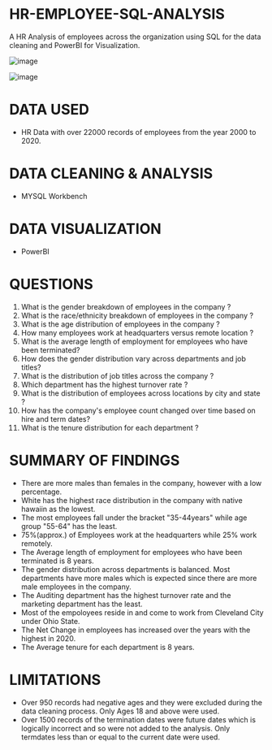 # HR-EMPLOYEE-SQL-ANALYSIS
A HR Analysis of employees across the organization using SQL for the data cleaning and PowerBI for Visualization.

![image](https://github.com/user-attachments/assets/e215d0d1-69f5-45ed-913d-cd55dd7152aa)


![image](https://github.com/user-attachments/assets/1973facf-de11-4026-957a-75c9bf928db2)

# DATA USED
 - HR Data with over 22000 records of employees from the year 2000 to 2020.
# DATA CLEANING & ANALYSIS
 - MYSQL Workbench
# DATA VISUALIZATION
 - PowerBI

# QUESTIONS
1. What is the gender breakdown of employees in the company ?
2. What is the race/ethnicity breakdown of employees in the company ?
3. What is the age distribution of employees in the company ?
4. How many employees work at headquarters versus remote location ?
5. What is the average length of employment for employees who have been terminated?
6. How does the gender distribution vary across departments and job titles?
7. What is the distribution of job titles across the company ?
8. Which department has the highest turnover rate ?
9. What is the distribution of employees across locations by city and state ?
10. How has the company's employee count changed over time based on hire and term dates?
11. What is the tenure distribution for each department ?

# SUMMARY OF FINDINGS
 - There are more males than females in the company, however with a low percentage.
 - White has the highest race distribution in the company with native hawaiin as the lowest.
 - The most employees fall under the bracket "35-44years" while age group "55-64" has the least.
 - 75%(approx.) of Employees work at the headquarters while 25% work remotely.
 - The Average length of employment for employees who have been terminated is 8 years.
 - The gender distribution across departments is balanced. Most departments have more males which is expected since there are more male employees in the company.
 - The Auditing department has the highest turnover rate and the marketing department has the least.
 - Most of the empoloyees reside in and come to work from Cleveland City under Ohio State.
 - The Net Change in employees has increased over the years with the highest in 2020.
 - The Average tenure for each department is 8 years.

# LIMITATIONS
- Over 950 records had negative ages and they were excluded during the data cleaning process. Only Ages 18 and above were used.
- Over 1500 records of the termination dates were future dates which is logically incorrect and so were not added to the analysis. Only termdates less than or equal to the current date were used.
